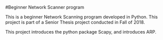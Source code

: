 #Beginner Network Scanner program

This is a beginner Network Scanning program developed in Python.
This project is part of a Senior Thesis project conducted in Fall of 2018.

This project introduces the python package Scapy, and introduces ARP.
